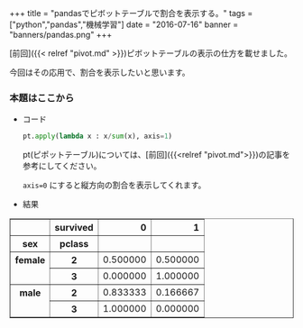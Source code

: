 +++
title = "pandasでピボットテーブルで割合を表示する。"
tags = ["python","pandas","機械学習"]
date = "2016-07-16"
banner = "banners/pandas.png"
+++

[前回]({{< relref "pivot.md" >}})ピボットテーブルの表示の仕方を載せました。

今回はその応用で、割合を表示したいと思います。

<!--more-->

### 本題はここから

- コード

  ```python
  pt.apply(lambda x : x/sum(x), axis=1)
  ```

  pt(ピポットテーブル)については、[前回]({{<relref "pivot.md">}})の記事を参考にしてください。

  `axis=0` にすると縦方向の割合を表示してくれます。

- 結果

<div>
<table border="1" class="dataframe">
  <thead>
    <tr style="text-align: right;">
      <th></th>
      <th>survived</th>
      <th>0</th>
      <th>1</th>
    </tr>
    <tr>
      <th>sex</th>
      <th>pclass</th>
      <th></th>
      <th></th>
    </tr>
  </thead>
  <tbody>
    <tr>
      <th rowspan="2" valign="top">female</th>
      <th>2</th>
      <td>0.500000</td>
      <td>0.500000</td>
    </tr>
    <tr>
      <th>3</th>
      <td>0.000000</td>
      <td>1.000000</td>
    </tr>
    <tr>
      <th rowspan="2" valign="top">male</th>
      <th>2</th>
      <td>0.833333</td>
      <td>0.166667</td>
    </tr>
    <tr>
      <th>3</th>
      <td>1.000000</td>
      <td>0.000000</td>
    </tr>
  </tbody>
</table>
</div>
